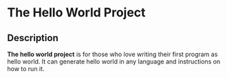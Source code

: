 
# The Hello World Project

## Description

**The hello world project** is for those who love writing their first program as hello world. It can generate hello world in any language and instructions on how to run it.